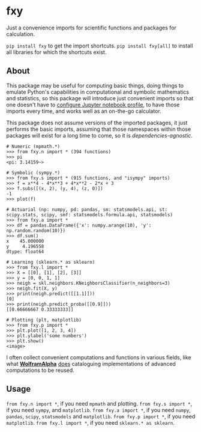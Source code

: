 # fxy
Just a convenience imports for scientific functions and packages for calculation.

`pip install fxy` to get the import shortcuts.
`pip install fxy[all]` to install all libraries for which the shortcuts exist.

## About
This package may be useful for computing basic things, doing things to emulate Python's capabilities in computational and symbolic mathematics and statistics, so this package will introduce just convenient imports so that one doesn't have to [configure Jupyter notebook profile](https://mindey.com/blog/how_to_set_up_ipython_for_statistics_on_linux), to have those imports every time, and works well as an on-the-go calculator.

This package does not assume versions of the imported packages, it just performs the basic imports, assuming that those namespaces within those packages will exist for a long time to come, so it is _dependencies-agnostic_.

```
# Numeric (mpmath.*)
>>> from fxy.n import * (394 functions)
>>> pi
<pi: 3.14159~>

# Symbolic (sympy.*)
>>> from fxy.s import * (915 functions, and "isympy" imports)
>>> f = x**4 - 4*x**3 + 4*x**2 - 2*x + 3
>>> f.subs([(x, 2), (y, 4), (z, 0)])
-1
>>> plot(f)

# Actuarial (np: numpy, pd: pandas, sm: statsmodels.api, st: scipy.stats, scipy, smf: statsmodels.formula.api, statsmodels)
>>> from fxy.a import *
>>> df = pandas.DataFrame({'x': numpy.arange(10), 'y': np.random.random(10)})
>>> df.sum()
x    45.000000
y     4.196558
dtype: float64

# Learning (sklearn.* as sklearn)
>>> from fxy.l import *
>>> X = [[0], [1], [2], [3]]
>>> y = [0, 0, 1, 1]
>>> neigh = skl.neighbors.KNeighborsClassifier(n_neighbors=3)
>>> neigh.fit(X, y)
>>> print(neigh.predict([[1.1]]))
[0]
>>> print(neigh.predict_proba([[0.9]]))
[[0.66666667 0.33333333]]

# Plotting (plt, matplotlib)
>>> from fxy.p import *
>>> plt.plot([1, 2, 3, 4])
>>> plt.ylabel('some numbers')
>>> plt.show()
<image>
```

I often collect convenient computations and functions in various fields, like what **[WolframAlpha](https://www.wolframalpha.com)** [does](https://wiki.mindey.com/shared/screens/Screenshot_2021-02-28_06-16-43.png) cataloguing implementations of advanced computations to be reused.


## Usage

`from fxy.n import *`, if you need `mpmath` and plotting.
`from fxy.s import *`, if you need `sympy`, and `matplotlib`.
`from fxy.a import *`, if you need `numpy`, `pandas`, `scipy`, `statsmodels` and `matplotlib`.
`from fxy.p import *`, if you need `matplotlib`.
`from fxy.l import *`, if you need `sklearn.* as sklearn`.

